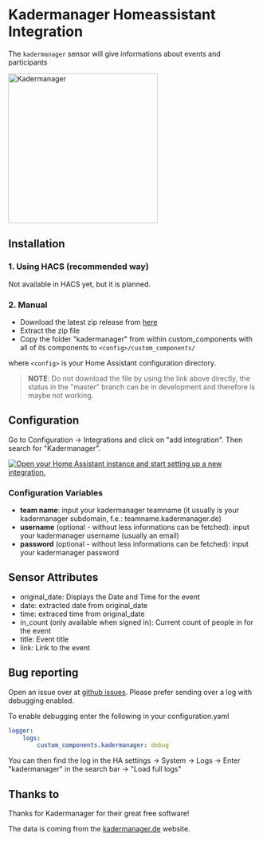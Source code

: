 # Kadermanager Homeassistant Integration
The `kadermanager` sensor will give informations about events and participants

<img src="https://assets1.nimenhuuto.com/assets/logos/kadermanager.de/logo_h128-9f99c175236041ce4e42e770ed364faad6945c046539b14d1828720df6baa426.png" alt="Kadermanager" width="300px">

## Installation
### 1. Using HACS (recommended way)

Not available in HACS yet, but it is planned.

### 2. Manual

- Download the latest zip release from [here](https://github.com/FaserF/ha-kadermanager/releases/latest)
- Extract the zip file
- Copy the folder "kadermanager" from within custom_components with all of its components to `<config>/custom_components/`

where `<config>` is your Home Assistant configuration directory.

>__NOTE__: Do not download the file by using the link above directly, the status in the "master" branch can be in development and therefore is maybe not working.

## Configuration

Go to Configuration -> Integrations and click on "add integration". Then search for "Kadermanager".

[![Open your Home Assistant instance and start setting up a new integration.](https://my.home-assistant.io/badges/config_flow_start.svg)](https://my.home-assistant.io/redirect/config_flow_start/?domain=kadermanager)

### Configuration Variables
- **team name**: input your kadermanager teamname (it usually is your kadermanager subdomain, f.e.: teamname.kadermanager.de)
- **username** (optional - without less informations can be fetched): input your kadermanager username (usually an email)
- **password** (optional - without less informations can be fetched): input your kadermanager password

## Sensor Attributes
- original_date: Displays the Date and Time for the event
- date: extracted date from original_date
- time: extraced time from original_date
- in_count (only available when signed in): Current count of people in for the event
- title: Event title
- link: Link to the event

## Bug reporting
Open an issue over at [github issues](https://github.com/FaserF/ha-kadermanager/issues). Please prefer sending over a log with debugging enabled.

To enable debugging enter the following in your configuration.yaml

```yaml
logger:
    logs:
        custom_components.kadermanager: debug
```

You can then find the log in the HA settings -> System -> Logs -> Enter "kadermanager" in the search bar -> "Load full logs"

## Thanks to
Thanks for Kadermanager for their great free software!

The data is coming from the [kadermanager.de](https://kadermanager.de/) website.
